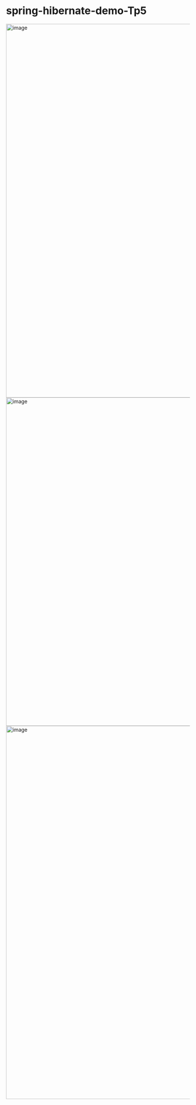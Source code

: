 # spring-hibernate-demo-Tp5
<img width="1918" height="1022" alt="image" src="https://github.com/user-attachments/assets/fd18e28e-8239-4d29-8894-04b9117107f9" />
<img width="1872" height="898" alt="image" src="https://github.com/user-attachments/assets/2fe180b8-bf37-493f-9922-dcf410ad52ea" />
<img width="1918" height="1021" alt="image" src="https://github.com/user-attachments/assets/dcbf4be9-2fc3-44b3-8dc2-0299d786841f" />
